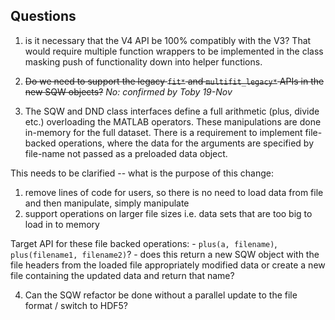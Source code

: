 ## Questions

1) is it necessary that the V4 API be 100% compatibly with the V3? That would require multiple function wrappers to be implemented in the class masking push of functionality down into helper functions.

2) ~~Do we need to support the legacy `fit*` and `multifit_legacy*` APIs in the new SQW objects?~~ 
		*No: confirmed by Toby 19-Nov*

3) The SQW and DND class interfaces define a full arithmetic (plus, divide etc.) overloading the MATLAB operators. These manipulations are done in-memory for the full dataset. There is a requirement to implement file-backed operations, where the data for the arguments are specified by file-name not passed as a preloaded data object.

This needs to be clarified -- what is the purpose of this change:

1. remove lines of code for users, so there is no need to load data from file and then manipulate, simply manipulate
2. support operations on larger file sizes i.e. data sets that are too big to load in to memory

Target API for these file backed operations: 
     - `plus(a, filename)`, `plus(filename1, filename2)`?
          - does this return a new SQW object with the file headers from the loaded file appropriately modified data or create a new file containing the updated data and return that name?

4) Can the SQW refactor be done without a parallel update to the file format / switch to HDF5?

